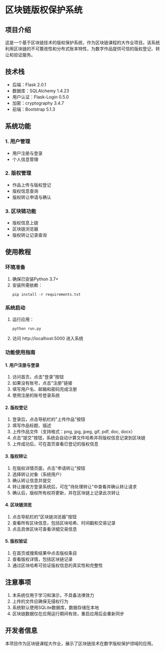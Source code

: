# 区块链版权保护系统

## 项目介绍

这是一个基于区块链技术的版权保护系统，作为区块链课程的大作业项目。该系统利用区块链的不可篡改性和分布式账本特性，为数字作品提供可信的版权登记、转让和验证服务。

## 技术栈

- 后端：Flask 2.0.1
- 数据库：SQLAlchemy 1.4.23
- 用户认证：Flask-Login 0.5.0
- 加密：cryptography 3.4.7
- 前端：Bootstrap 5.1.3

## 系统功能

### 1. 用户管理
- 用户注册与登录
- 个人信息管理

### 2. 版权管理
- 作品上传与版权登记
- 版权信息查询
- 版权转让申请与确认

### 3. 区块链功能
- 版权信息上链
- 区块链浏览器
- 版权转让记录查询

## 使用教程

### 环境准备

1. 确保已安装Python 3.7+
2. 安装所需依赖：
   ```
   pip install -r requirements.txt
   ```

### 系统启动

1. 运行应用：
   ```
   python run.py
   ```
2. 访问 http://localhost:5000 进入系统

### 功能使用指南

#### 1. 用户注册与登录
1. 访问首页，点击"登录"按钮
2. 如果没有账号，点击"注册"链接
3. 填写用户名、邮箱和密码完成注册
4. 使用注册的账号登录系统

#### 2. 版权登记
1. 登录后，点击导航栏的"上传作品"按钮
2. 填写作品标题、描述
3. 上传作品文件（支持格式：png, jpg, jpeg, gif, pdf, doc, docx）
4. 点击"提交"按钮，系统会自动计算文件哈希并将版权信息记录到区块链
5. 上传成功后，可在首页查看已登记的版权信息

#### 3. 版权转让
1. 在版权详情页面，点击"申请转让"按钮
2. 选择转让对象（系统用户）
3. 确认转让信息并提交
4. 转让接收方登录系统后，可在"待处理转让"中查看并确认转让请求
5. 确认后，版权所有权将更新，并在区块链上记录此次转让

#### 4. 区块链浏览
1. 点击导航栏的"区块链浏览器"按钮
2. 查看所有区块信息，包括区块哈希、时间戳和交易记录
3. 点击具体区块可查看详细交易信息

#### 5. 版权验证
1. 在首页或搜索结果中点击版权条目
2. 查看版权详情，包括区块链记录
3. 通过区块哈希可验证版权信息的真实性和完整性

## 注意事项

1. 本系统仅用于学习和演示，不具备法律效力
2. 上传的文件应确保无侵权行为
3. 系统默认使用SQLite数据库，数据存储在本地
4. 区块链数据仅在应用运行期间有效，重启应用后会重新同步

## 开发者信息

本项目作为区块链课程大作业，展示了区块链技术在数字版权保护领域的应用。